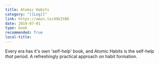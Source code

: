 ```yaml
---
title: Atomic Habits
category: "[[Log]]"
link: https://amzn.to/49kZtB8
date: 2019-07-01
type: book
recommended: True
local-title: 
---
```

Every era has it's own 'self-help' book, and Atomic Habits is the self-help *that* period. A refreshingly practical approach on habit formation.